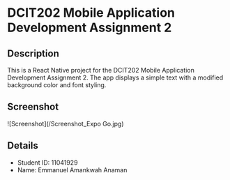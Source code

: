# DCIT202 Mobile Application Development Assignment 2

## Description
This is a React Native project for the DCIT202 Mobile Application Development Assignment 2. The app displays a simple text with a modified background color and font styling.

## Screenshot
![Screenshot](/Screenshot_Expo Go.jpg)

## Details
- Student ID: 11041929
- Name: Emmanuel Amankwah Anaman